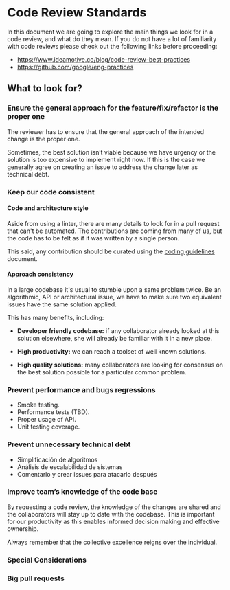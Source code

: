 # Code Review Standards
In this document we are going to explore the main things we look for in a code review, and what do they mean. If you do not have a lot of familiarity with code reviews please check out the following links before proceeding:

* https://www.ideamotive.co/blog/code-review-best-practices
* https://github.com/google/eng-practices

## What to look for?

### Ensure the general approach for the feature/fix/refactor is the proper one
The reviewer has to ensure that the general approach of the intended change is the proper one. 

Sometimes, the best solution isn’t viable because we have urgency or the solution is too expensive to implement right now. If this is the case we generally agree on creating an issue to address the change later as technical debt. 

### Keep our code consistent

#### Code and architecture style

Aside from using a linter, there are many details to look for in a pull request that can't be automated. The contributions are coming from many of us, but the code has to be felt as if it was written by a single person. 

This said, any contribution should be curated using the [coding guidelines]() document.

#### Approach consistency

In a large codebase it's usual to stumble upon a same problem twice. Be an algorithmic, API or architectural issue, we have to make sure two equivalent issues have the same solution applied. 

This has many benefits, including: 

* **Developer friendly codebase:** if any collaborator already looked at this solution elsewhere, she will already be familiar with it in a new place.

* **High productivity:** we can reach a toolset of well known solutions.
* **High quality solutions:** many collaborators are looking for consensus on the best solution possible for a particular common problem.   


### Prevent performance and bugs regressions
* Smoke testing.
* Performance tests (TBD).
* Proper usage of API.
* Unit testing coverage.



### Prevent unnecessary technical debt
* Simplificación de algoritmos
* Análisis de escalabilidad de sistemas
* Comentarlo y crear issues para atacarlo después


### Improve team’s knowledge of the code base
By requesting a code review, the knowledge of the changes are shared and the collaborators will stay up to date with the codebase. This is important for our productivity as this enables informed decision making and effective ownership. 

Always remember that the collective excellence reigns over the individual. 


### Special Considerations

### Big pull requests


